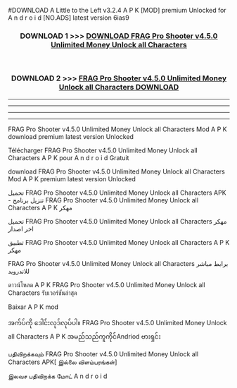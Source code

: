 #DOWNLOAD A Little to the Left v3.2.4 A P K [MOD] premium Unlocked for A n d r o i d [NO.ADS] latest version 6ias9 



<div align="center">

<h3>DOWNLOAD 1 >>> <a href="https://downloadmod1.web.app/?judul=FRAG Pro Shooter v4.5.0 Unlimited Money Unlock all Characters ">DOWNLOAD FRAG Pro Shooter v4.5.0 Unlimited Money Unlock all Characters </a></h3><br>

<h3>DOWNLOAD 2 >>> <a href="https://downloadmod1.web.app/?judul=FRAG Pro Shooter v4.5.0 Unlimited Money Unlock all Characters ">FRAG Pro Shooter v4.5.0 Unlimited Money Unlock all Characters  DOWNLOAD </a></h3>

</div>


----------------------------------------------------------

----------------------------------------------------------

----------------------------------------------------------

----------------------------------------------------------


FRAG Pro Shooter v4.5.0 Unlimited Money Unlock all Characters  Mod A P K download premium latest version Unlocked

Télécharger FRAG Pro Shooter v4.5.0 Unlimited Money Unlock all Characters  A P K pour A n d r o i d Gratuit

download FRAG Pro Shooter v4.5.0 Unlimited Money Unlock all Characters  Mod A P K premium latest version Unlocked

تحميل FRAG Pro Shooter v4.5.0 Unlimited Money Unlock all Characters  APK - تنزيل برنامج FRAG Pro Shooter v4.5.0 Unlimited Money Unlock all Characters  A P K مهكر

تحميل FRAG Pro Shooter v4.5.0 Unlimited Money Unlock all Characters  مهكر اخر اصدار

تطبيق FRAG Pro Shooter v4.5.0 Unlimited Money Unlock all Characters  A P K مهكر

FRAG Pro Shooter v4.5.0 Unlimited Money Unlock all Characters  برابط مباشر للاندرويد

ดาวน์โหลด A P K FRAG Pro Shooter v4.5.0 Unlimited Money Unlock all Characters  รับเวอร์ชันล่าสุด

Baixar A P K mod

အက်ပ်ကို ဒေါင်းလုဒ်လုပ်ပါ။ FRAG Pro Shooter v4.5.0 Unlimited Money Unlock all Characters  A P K အမည်သည်ကူကိုင်Andriod ဗားရှင်း

பதிவிறக்கவும் FRAG Pro Shooter v4.5.0 Unlimited Money Unlock all Characters  APK[ இல்லை விளம்பரங்கள்] 
 
இலவச பதிவிறக்க மோட் A n d r o i d



